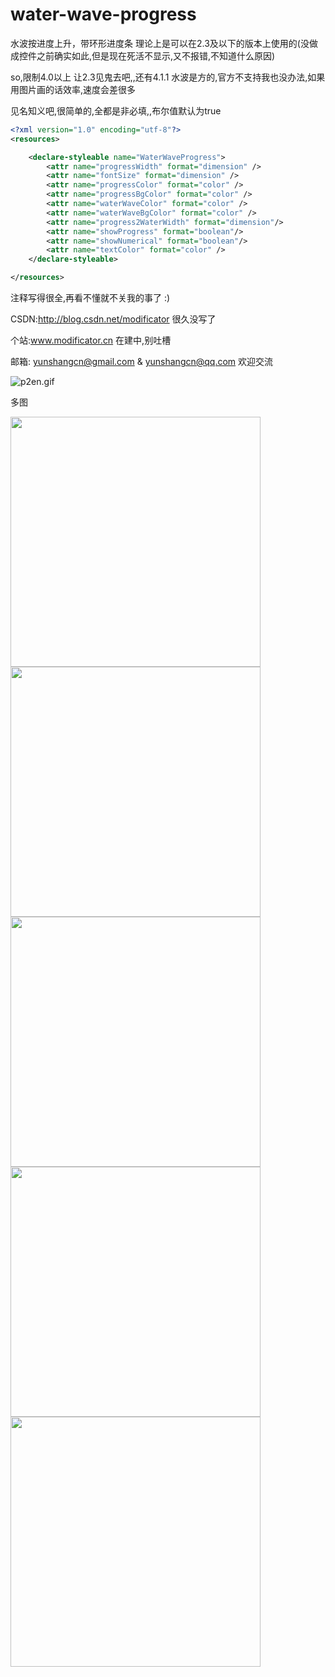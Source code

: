water-wave-progress
===================

水波按进度上升，带环形进度条
理论上是可以在2.3及以下的版本上使用的(没做成控件之前确实如此,但是现在死活不显示,又不报错,不知道什么原因)

so,限制4.0以上  让2.3见鬼去吧,,还有4.1.1 水波是方的,官方不支持我也没办法,如果用图片画的话效率,速度会差很多


见名知义吧,很简单的,全都是非必填,,布尔值默认为true
```xml
<?xml version="1.0" encoding="utf-8"?>
<resources>

    <declare-styleable name="WaterWaveProgress">
        <attr name="progressWidth" format="dimension" />
        <attr name="fontSize" format="dimension" />
        <attr name="progressColor" format="color" />
        <attr name="progressBgColor" format="color" />
        <attr name="waterWaveColor" format="color" />
        <attr name="waterWaveBgColor" format="color" />
        <attr name="progress2WaterWidth" format="dimension"/>
        <attr name="showProgress" format="boolean"/>
        <attr name="showNumerical" format="boolean"/>
        <attr name="textColor" format="color" />
    </declare-styleable>

</resources>
```

注释写得很全,再看不懂就不关我的事了 :)

CSDN:http://blog.csdn.net/modificator  很久没写了

个站:www.modificator.cn  在建中,别吐槽

邮箱: yunshangcn@gmail.com & yunshangcn@qq.com 欢迎交流

![p2en.gif](screenshot/p2en.gif "")

多图

<div style="width:600px"><img src="screenshot/pai_20140818_145906.jpg" width="400">
<img src="screenshot/pai_20140818_145916.jpg" width="400">
<img src="screenshot/pai_20140818_145919.jpg" width="400">
<img src="screenshot/pai_20140818_145921.jpg" width="400">
<img src="screenshot/pai_20140818_145925.jpg" width="400"></div>


